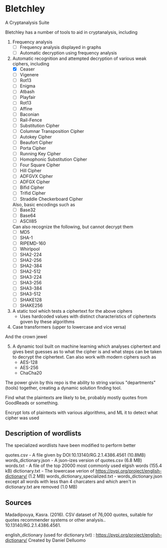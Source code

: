 # Bletchley

A Cryptanalysis Suite 

Bletchley has a number of tools to aid in cryptanalysis, including

1. Frequency analysis
    - [ ] Frequency analysis displayed in graphs
    - [ ] Automatic decryption using frequency analysis
    
2. Automatic recognition and attempted decryption of various weak ciphers, including
    - [x] Ceaser
    - [ ] Vigenere
    - [ ] Rot13
    - [ ] Enigma
    - [ ] Atbash
    - [ ] Playfair
    - [ ] Rot13
    - [ ] Affine
    - [ ] Baconian
    - [ ] Rail-Fence
    - [ ] Substitution Cipher
    - [ ] Columnar Transposition Cipher
    - [ ] Autokey Cipher
    - [ ] Beaufort Cipher
    - [ ] Porta Cipher
    - [ ] Running Key Cipher
    - [ ] Homophonic Substitution Cipher
    - [ ] Four Square Cipher
    - [ ] Hill Cipher
    - [ ] ADFGVX Cipher
    - [ ] ADFGX Cipher
    - [ ] Bifid Cipher
    - [ ] Trifid Cipher
    - [ ] Straddle Checkerboard Cipher 

    Also, basic encodings such as 
    - [ ] Base32
    - [ ] Base64
    - [ ] ASCII85

    Can also recognize the following, but cannot decrypt them
    - [ ] MD5
    - [ ] SHA-1
    - [ ] RIPEMD-160
    - [ ] Whirlpool
    - [ ] SHA2-224
    - [ ] SHA2-256
    - [ ] SHA2-384
    - [ ] SHA2-512
    - [ ] SHA3-224
    - [ ] SHA3-256
    - [ ] SHA3-384
    - [ ] SHA3-512
    - [ ] SHAKE128
    - [ ] SHAKE256

3. A static tool which tests a ciphertext for the above ciphers
    - Uses hardcoded values with distinct characteristics of ciphertexts goven by these algorithms
4. Case transformers (upper to lowercase and vice versa)

And the crown jewel 

5. A dynamic tool built on machine learning which analyses ciphertext and gives best guesses as to what the cipher is and what steps can be taken to decrypt the ciphertext. Can also work with modern ciphers such as
    - AES-128
    - AES-256
    - ChaCha20

The power givin by this repo is the ability to string various "departments" (tools) together, creating a dynamic solution finding tool. 

Find what the plaintexts are likely to be, probably mostly quotes from GoodReads or something. 

Encrypt lots of plaintexts with various algorithms, and ML it to detect what cipher was used

## Description of wordlists

The specialized wordlists have been modified to perform better 

quotes.csv - A file given by DOI:10.13140/RG.2.1.4386.4561 (10.8MB)
words_dictionary.json - A json-izes version of quotes.csv (6.8 MB)
words.txt - A file of the top 20000 most commonly used elgish words (155.4 kB)
dictionary.txt - The lowercase verion of https://pypi.org/project/english-dictionary/ (1.2 MB)
words_dictionary_specialized.txt - words_dictionary.json except all words with less than 4 charcaters and which aren't in dictionary.txt are removed (1.0 MB)



## Sources

Madadipouya, Kasra. (2016). CSV dataset of 76,000 quotes, suitable for quotes recommender systems or other analysis.. 10.13140/RG.2.1.4386.4561. 

english_dictionary (used for dictionary.txt) : https://pypi.org/project/english-dictionary/ Created by Daniel Delluomo 